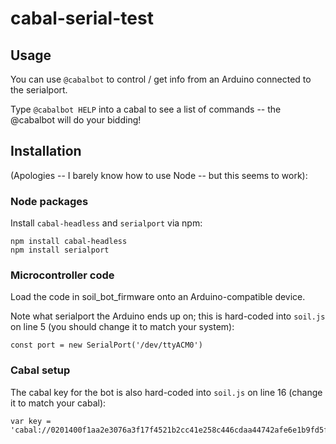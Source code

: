 # cabal-serial-test


## Usage

You can use ```@cabalbot``` to control / get info from an Arduino connected to the serialport.

Type ```@cabalbot HELP``` into a cabal to see a list of commands -- the @cabalbot will do your bidding!


## Installation

(Apologies -- I barely know how to use Node -- but this seems to work):

### Node packages

Install ```cabal-headless``` and ```serialport``` via npm:

```
npm install cabal-headless
npm install serialport
```

### Microcontroller code

Load the code in soil_bot_firmware onto an Arduino-compatible device.

Note what serialport the Arduino ends up on; this is hard-coded into ```soil.js``` on line 5 (you should change it to match your system):

```
const port = new SerialPort('/dev/ttyACM0')
```

### Cabal setup

The cabal key for the bot is also hard-coded into ```soil.js``` on line 16 (change it to match your cabal):

```
var key = 'cabal://0201400f1aa2e3076a3f17f4521b2cc41e258c446cdaa44742afe6e1b9fd5f82'
```







